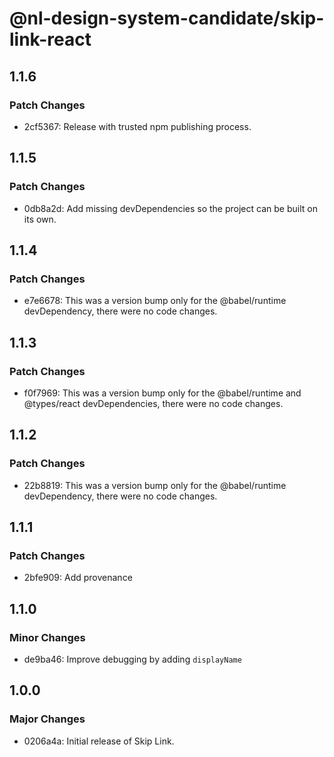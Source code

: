 # @nl-design-system-candidate/skip-link-react

## 1.1.6

### Patch Changes

- 2cf5367: Release with trusted npm publishing process.

## 1.1.5

### Patch Changes

- 0db8a2d: Add missing devDependencies so the project can be built on its own.

## 1.1.4

### Patch Changes

- e7e6678: This was a version bump only for the @babel/runtime devDependency, there were no code changes.

## 1.1.3

### Patch Changes

- f0f7969: This was a version bump only for the @babel/runtime and @types/react devDependencies, there were no code changes.

## 1.1.2

### Patch Changes

- 22b8819: This was a version bump only for the @babel/runtime devDependency, there were no code changes.

## 1.1.1

### Patch Changes

- 2bfe909: Add provenance

## 1.1.0

### Minor Changes

- de9ba46: Improve debugging by adding `displayName`

## 1.0.0

### Major Changes

- 0206a4a: Initial release of Skip Link.

